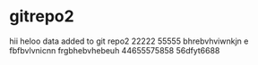 # gitrepo2
hii heloo 
data added to git repo2
22222
55555
bhrebvhviwnkjn
e fbfbvlvnicnn
frgbhebvhebeuh
44655575858
56dfyt6688
